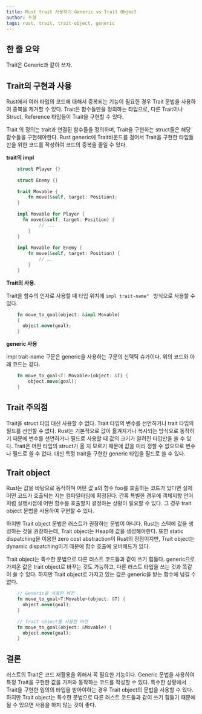 ```yaml
---
title: Rust trait 사용하기 Generic vs Trait Object
author: 주형
tags: rust, trait, trait-object, generic
---
```


## 한 줄 요약

Trait은 Generic과 같이 쓰자.

## Trait의 구현과 사용

Rust에서 여러 타입의 코드에 대해서 중복되는 기능이 필요한 경우 Trait 문법을 사용하여 중복을 제거할 수 있다. Trait은 함수들만을 정의하는 타입으로, 다른 Trait이나 Struct, Reference 타입들이 Trait을 구현할 수 있다.

Trait 의 정의는 trait과 연결된 함수들을 정의하며, Trait을 구현하는 struct들은 해당 함수들을 구현해야한다. Rust generic에 Trait바운드를 걸어서 Trait을 구현한 타입들만을 위한 코드를 작성하여 코드의 중복을 줄일 수 있다.

**trait의 impl**
```rust
    struct Player {}
    
    struct Enemy {}
    
    trait Movable {
    	fn move(&self, target: Position);
    }
    
    impl Movable for Player {
      fn move(&self, target: Position) {
    		// ...
    	}
    }
    
    impl Movable for Enemy {
    	fn move(&self, target: Position) {
    		// ….
    	}
    }
```

**Trait의 사용.**

Trait을 함수의 인자로 사용할 때 타입 위치에 `impl trait-name" ` 방식으로 사용할 수 있다.

```rust
    fn move_to_goal(object: &impl Movable)
    {
      object.move(goal);
    }
```

**generic 사용**

impl trait-name 구문은 generic을 사용하는 구문의 신택틱 슈가이다. 위의 코드와 아래 코드는 같다.

```rust
    fn move_to_goal<T: Movable>(object: &T) {
    	object.move(goal);
    }
```

## Trait 주의점

Trait을 struct 타입 대신 사용할 수 없다. Trait 타입의 변수를 선언하거나 trait 타입의 필드를 선언할 수 없다. Rust는 기본적으로 값이 옮겨지거나 복사되는 방식으로 동작하기 때문에 변수를 선언하거나 필드로 사용할 때 값의 크기가 알려진 타입만을 쓸 수 있다. Trait은 어떤 타입의 struct가 올 지 모르기 때문에 값을 미리 정할 수 없으므로 변수나 필드로 쓸 수 없다. 대신 특정 trait을 구현한 generic 타입을 필드로 쓸 수 있다.

## Trait object

Rust는 값을 바탕으로 동작하며 어떤 값 a의 함수 foo를 호출하는 코드가 있다면 실제 어떤 코드가 호출되는 지는 컴파일타임에 확정된다. 간혹 특별한 경우에 객체지향 언어처럼 실행시점에 어떤 함수를 호출할지 결정하는 상황이 필요할 수 있다. 그 경우 trait object 문법을 사용하여 구현할 수 있다.

하지만 Trait object 문법은 러스트가 권장하는 문법이 아니다.  Rust는 스택에 값을 생성하는 것을 권장하는데, Trait object는 Heap에 값을 생성해야한다. 또한 static dispatching을 이용한 zero cost abstraction이 Rust의 장점이지만, Trait object는 dynamic dispatching이기 때문에 함수 호출에 오버헤드가 있다.

Trait object는 특수한 문법으로 다른 러스트 코드들과 같이 쓰기 힘들다. generic으로 가져온 값은 trait object로 바꾸는 것도 가능하고, 다른 러스트 타입을 쓰는 것과 똑같이 쓸 수 있다. 하지만 Trait object로 가지고 있는 값은 generic을 받는 함수에 넘길 수없다.

```rust
    // Generic을 사용한 버전
    fn move_to_goal<T:Movable>(object: &T) {
      object.move(goal);
    }
    
    // Trait object를 사용한 버전
    fn move_to_goal(object: &Movable) {
      object.move(goal);
    }
```

## 결론

러스트의 Trait은 코드 재활용을 위해서 꼭 필요한 기능이다. Generic 문법을 사용하여 특정 Trait을 구현한 값을 가져와 동작하는 코드를 작성할 수 있다. 특수한 상황에서 Trait을 구현한 임의의 타입을 받아야하는 경우 Trait object의 문법을 사용할 수 있다. 하지만 Trait object는 특수한 문법으로 다른 러스트 코드들과 같이 쓰기 힘들기 때문에 될 수 있으면 사용을 하지 않는 것이 좋다.